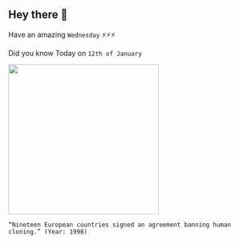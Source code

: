 ## Hey there 👋
Have an amazing `Wednesday` ⚡⚡⚡

Did you know Today on `12th of January`
 
 [<img src="https://upload.wikimedia.org/wikipedia/commons/thumb/b/b8/The_development_and_the_ways_to_rejuvenate_cells_-_en.svg/2560px-The_development_and_the_ways_to_rejuvenate_cells_-_en.svg.png" width="300" />](http://news.bbc.co.uk/2/hi/uk_news/46862.stm) 
 ```
“Nineteen European countries signed an agreement banning human cloning.” (Year: 1998)
```

